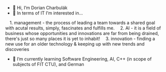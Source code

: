- 👋 Hi, I’m Dorian Charbulák
- 👀 In terms of IT I’m interested in...

&emsp;1. management - the process of leading a team towards a shared goal with acutal results, simply, fascinates and fulfills me.
&emsp;2. AI - it is a field of business whose opportunities and innovations are far from being drained, there's just so many places it is yet to inhabit!
&emsp;3. innovation - finding a new use for an older technology & keeping up with new trends and discoveries

- 🌱 I’m currently learning Software Engineering, AI, C++ (in scope of subjects of FIT CTU), and German

<!---
dorian-strawberrypie/dorian-strawberrypie is a ✨ special ✨ repository because its `README.md` (this file) appears on your GitHub profile.
You can click the Preview link to take a look at your changes.
--->
